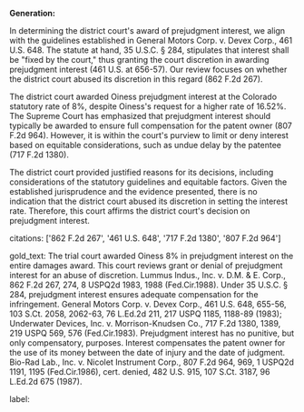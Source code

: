 **Generation:**

In determining the district court's award of prejudgment interest, we align with the guidelines established in General Motors Corp. v. Devex Corp., 461 U.S. 648. The statute at hand, 35 U.S.C. § 284, stipulates that interest shall be "fixed by the court," thus granting the court discretion in awarding prejudgment interest (461 U.S. at 656-57). Our review focuses on whether the district court abused its discretion in this regard (862 F.2d 267).

The district court awarded Oiness prejudgment interest at the Colorado statutory rate of 8%, despite Oiness's request for a higher rate of 16.52%. The Supreme Court has emphasized that prejudgment interest should typically be awarded to ensure full compensation for the patent owner (807 F.2d 964). However, it is within the court's purview to limit or deny interest based on equitable considerations, such as undue delay by the patentee (717 F.2d 1380).

The district court provided justified reasons for its decisions, including considerations of the statutory guidelines and equitable factors. Given the established jurisprudence and the evidence presented, there is no indication that the district court abused its discretion in setting the interest rate. Therefore, this court affirms the district court's decision on prejudgment interest.

citations: ['862 F.2d 267', '461 U.S. 648', '717 F.2d 1380', '807 F.2d 964']

gold_text: The trial court awarded Oiness 8% in prejudgment interest on the entire damages award. This court reviews grant or denial of prejudgment interest for an abuse of discretion. Lummus Indus., Inc. v. D.M. & E. Corp., 862 F.2d 267, 274, 8 USPQ2d 1983, 1988 (Fed.Cir.1988). Under 35 U.S.C. § 284, prejudgment interest ensures adequate compensation for the infringement. General Motors Corp. v. Devex Corp., 461 U.S. 648, 655-56, 103 S.Ct. 2058, 2062-63, 76 L.Ed.2d 211, 217 USPQ 1185, 1188-89 (1983); Underwater Devices, Inc. v. Morrison-Knudsen Co., 717 F.2d 1380, 1389, 219 USPQ 569, 576 (Fed.Cir.1983). Prejudgment interest has no punitive, but only compensatory, purposes. Interest compensates the patent owner for the use of its money between the date of injury and the date of judgment. Bio-Rad Lab., Inc. v. Nicolet Instrument Corp., 807 F.2d 964, 969, 1 USPQ2d 1191, 1195 (Fed.Cir.1986), cert. denied, 482 U.S. 915, 107 S.Ct. 3187, 96 L.Ed.2d 675 (1987).

label: 